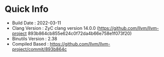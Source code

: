 # Quick Info
* Build Date : 2022-03-11
* Clang Version : ZyC clang version 14.0.0 (https://github.com/llvm/llvm-project 893b864cb855e624c0f72da4b66e758e1f073f20)
* Binutils Version : 2.38
* Compiled Based : https://github.com/llvm/llvm-project/commit/893b864c

